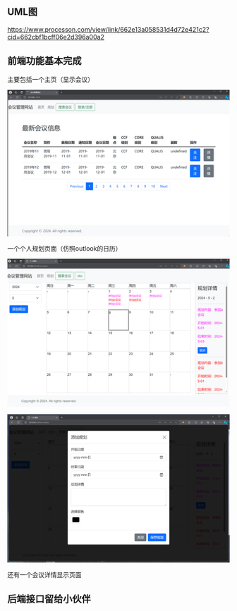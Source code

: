 ## UML图

https://www.processon.com/view/link/662e13a058531d4d72e421c2?cid=662cbf1bcff06e2d396a00a2


## 前端功能基本完成

主要包括一个主页（显示会议）

![1714971904027](image/Readme/1714971904027.png)

一个个人规划页面（仿照outlook的日历）

![1714971927346](image/Readme/1714971927346.png)

![1714971934648](image/Readme/1714971934648.png)

还有一个会议详情显示页面

## 后端接口留给小伙伴
